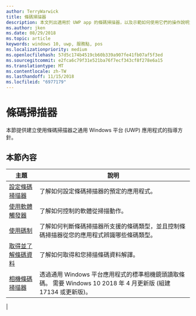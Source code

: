 ```yaml
---
author: TerryWarwick
title: 條碼掃描器
description: 本文列出適用於 UWP app 的條碼掃描器，以及示範如何使用它們的操作說明文章的連結。
ms.author: jken
ms.date: 08/29/2018
ms.topic: article
keywords: windows 10, uwp, 服務點, pos
ms.localizationpriority: medium
ms.openlocfilehash: 57d5c174b4519cb60b339a907fe41fb07af5f3ed
ms.sourcegitcommit: e2fca6c79f31e521ba76f7ecf343cf8f278e6a15
ms.translationtype: MT
ms.contentlocale: zh-TW
ms.lasthandoff: 11/15/2018
ms.locfileid: "6977179"
---
```

# <a name="barcode-scanner"></a>條碼掃描器

本節提供建立使用條碼掃描器之通用 Windows 平台 (UWP) 應用程式的指導方針。

## <a name="in-this-section"></a>本節內容

|主題 |說明 |
|------|------------|
| [設定條碼掃描器](../devices-sensors/pos-barcodescanner-configure.md)  | 了解如何設定條碼掃描器的預定的應用程式。 |
| [使用軟體觸發器](../devices-sensors/pos-barcodescanner-software-trigger.md) | 了解如何控制的軟體從掃描動作。 |
| [使用碼制](pos-barcodescanner-symbologies.md) | 了解如何判斷條碼掃描器所支援的條碼類型，並且控制條碼掃描器從您的應用程式辨識哪些條碼類型。 |
| [取得並了解條碼資料](pos-barcodescanner-scan-data.md) | 了解如何取得和您掃描條碼資料解譯。 |
| [相機條碼掃描器](pos-camerabarcode.md) | 透過通用 Windows 平台應用程式的標準相機鏡頭讀取條碼。 需要 Windows 10 2018 年 4 月更新版 (組建 17134 或更新版)。 |
|
 
